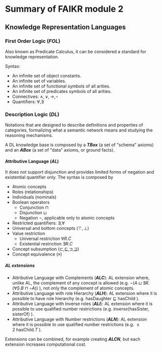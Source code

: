 # Summary of FAIKR module 2 

## Knowledge Representation Languages

### First Order Logic (*FOL*)

Also known as Predicate Calculus, it can be considered a standard for knowledge representation.

Syntax:

- An infinite set of object constants.
- An infinite set of variables.
- An infinite set of functional symbols of all arities.
- An infinite set of predicates symbols of all arities.
- Connectives: $\land, \lor, \rightarrow, \neg$
- Quantifiers: $\forall, \exists$

### Description Logic (*DL*)

Notations that are designed to describe definitions and properties of categories, formalizing what a semantic network means and studying the reasoning mechanisms.

A DL knowledge base is composed by a ***TBox*** (a set of "schema" axioms) and an ***ABox*** (a set of "data" axioms, or ground facts).

#### Attributive Language (*AL*)

It does not support disjunction and provides limited forms of negation and existential quantifier only.
The syntax is composed by

- Atomic concepts
- Roles (relationships)
- Individuals (nominals)
- Boolean operators
  - Conjunction $\sqcap$
  - Disjunction $\sqcup$
  - Negation $\neg$, applicable only to atomic concepts
- Restricted quantifiers: $\exists, \forall$
- Universal and bottom concepts ($\top,\bot$)
- Value restriction
  - Universal restriction $\forall R.C$
  - Existential restriction $\exists R.C$
- Concept subsumption ($\sqsubset, \sqsubseteq, \sqsupset, \sqsupseteq$)
- Concept equivalence ($\equiv$)

##### AL extensions

- Attributive Language with Complements (***ALC***): AL extension where, unlike AL, the complement of any concept is allowed (e.g. $\neg(A\sqcup\exists R.(\forall S.B \sqcap\neg A))$ ), not only the complement of atomic concepts.
- Attributive Language with role Hierarchy (***ALH***): AL extension where it is possible to have role hierarchy (e.g. $\text{hasDaughter} \sqsubseteq \text{hasChild}$ ).
- Attributive Language with Inverse roles (***ALI***): AL extension where it is possible to use qualified number restrictions (e.g. $inverse(\text{hasSister},\text{sisterOf})$ ).
- Attributive Language with Number restrictions (***ALN***): AL extension where it is possible to use qualified number restrictions (e.g. $\le 2 \ \text{hasChild}.T$ ).

Extensions can be combined, for example creating ***ALCN***, but each extension increases computational cost.

